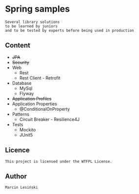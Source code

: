 # Spring samples

```
Several library solutions
to be learned by juniors
and to be tested by experts before being used in production
```

## Content
- ~~JPA~~
- ~~Security~~
- Web
	- Rest
	- Rest Client - Retrofit 
- Database
	- MySql
	- Flyway
- ~~Application Profiles~~
- Application Properties
    - @ConditionalOnProperty
- Patterns
    - Circuit Breaker - Resilience4J
- Tests
    - Mockito
    - JUnit5

## Licence
	This project is licensed under the WTFPL License.

## Author
	Marcin Lesiński